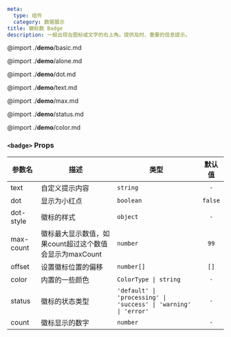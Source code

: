 ```yaml
meta:
  type: 组件
  category: 数据展示
title: 徽标数 Badge
description: 一般出现在图标或文字的右上角。提供及时、重要的信息提示。
```

@import ./__demo__/basic.md

@import ./__demo__/alone.md

@import ./__demo__/dot.md

@import ./__demo__/text.md

@import ./__demo__/max.md

@import ./__demo__/status.md

@import ./__demo__/color.md


### `<badge>` Props

|参数名|描述|类型|默认值|
|---|---|---|:---:|
|text|自定义提示内容|`string`|`-`|
|dot|显示为小红点|`boolean`|`false`|
|dot-style|徽标的样式|`object`|`-`|
|max-count|徽标最大显示数值，如果count超过这个数值会显示为maxCount|`number`|`99`|
|offset|设置徽标位置的偏移|`number[]`|`[]`|
|color|内置的一些颜色|`ColorType \| string`|`-`|
|status|徽标的状态类型|`'default' \| 'processing' \| 'success' \| 'warning' \| 'error'`|`-`|
|count|徽标显示的数字|`number`|`-`|



